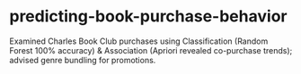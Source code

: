 # predicting-book-purchase-behavior
Examined Charles Book Club purchases using Classification (Random Forest 100% accuracy) &amp; Association (Apriori revealed co-purchase trends); advised genre bundling for promotions.
